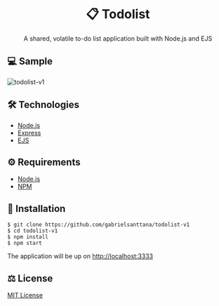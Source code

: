 # <div align="center">📋 Todolist</div>

<p align="center">A shared, volatile to-do list application built with Node.js and EJS</p> 

## 💻 Sample 

![todolist-v1](https://github.com/gabrielsanttana/todolist-v1/blob/master/public/todolist-v1.PNG)

## 🛠️ Technologies

<ul>
  <li><a href="https://nodejs.org/en/">Node.js</a></li>
  <li><a href="https://expressjs.com/pt-br/">Express</a></li>
  <li><a href="https://ejs.co/">EJS</a></li>
</ul>

## ⚙️ Requirements

<ul>
 <li><a href="https://nodejs.org/en">Node.js</a></li>
  <li><a href="https://www.npmjs.com/">NPM</a></li>
</ul>

## 🚀 Installation

```
$ git clone https://github.com/gabrielsanttana/todolist-v1
$ cd todolist-v1
$ npm install
$ npm start
```

The application will be up on [http://localhost:3333](http://localhost:3333)

## ⚖️ License

[MIT License](https://github.com/gabrielsanttana/todolist-v1/blob/master/LICENSE)
